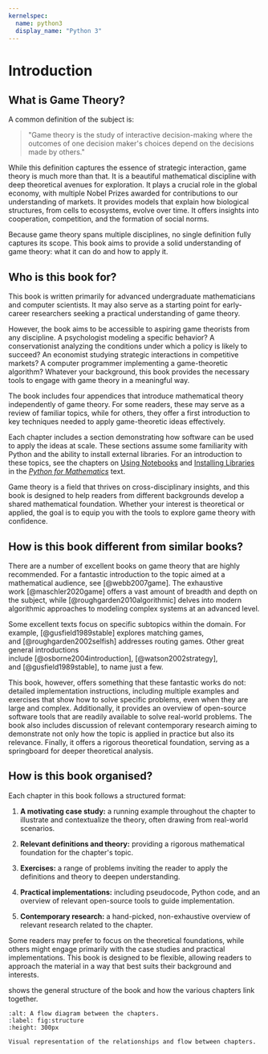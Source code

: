 ```yaml
---
kernelspec:
  name: python3
  display_name: "Python 3"
---
```


# Introduction

## What is Game Theory?

A common definition of the subject is:

> "Game theory is the study of interactive decision-making where the
> outcomes of one decision maker's choices depend on the decisions made
> by others."

While this definition captures the essence of strategic interaction,
game theory is much more than that. It is a beautiful mathematical
discipline with deep theoretical avenues for exploration. It plays a
crucial role in the global economy, with multiple Nobel Prizes awarded
for contributions to our understanding of markets. It provides models
that explain how biological structures, from cells to ecosystems, evolve
over time. It offers insights into cooperation, competition, and the
formation of social norms.

Because game theory spans multiple disciplines, no single definition
fully captures its scope. This book aims to provide a solid
understanding of game theory: what it can do and how to apply it.

## Who is this book for?

This book is written primarily for advanced undergraduate mathematicians
and computer scientists. It may also serve as a starting point for
early-career researchers seeking a practical understanding of game
theory.

However, the book aims to be accessible to aspiring game theorists from
any discipline. A psychologist modeling a specific behavior? A
conservationist analyzing the conditions under which a policy is likely
to succeed? An economist studying strategic interactions in competitive
markets? A computer programmer implementing a game-theoretic algorithm?
Whatever your background, this book provides the necessary tools to
engage with game theory in a meaningful way.

The book includes four appendices that introduce mathematical theory
independently of game theory. For some readers, these may serve as a
review of familiar topics, while for others, they offer a first
introduction to key techniques needed to apply game-theoretic ideas
effectively.

Each chapter includes a section demonstrating how software can be used
to apply the ideas at scale. These sections assume some familiarity with
Python and the ability to install external libraries. For an introduction
to these topics, see the chapters on
[Using Notebooks](https://vknight.org/pfm/tools-for-mathematics/01-using-notebooks/introduction/main.html)
and [Installing Libraries](https://vknight.org/pfm/further-information/04-pip-installing/introduction/main.html)
in the [_Python for Mathematics_](https://vknight.org/pfm/cover.html) text.

Game theory is a field that thrives on cross-disciplinary insights, and
this book is designed to help readers from different backgrounds develop
a shared mathematical foundation. Whether your interest is theoretical
or applied, the goal is to equip you with the tools to explore game
theory with confidence.

## How is this book different from similar books?

There are a number of excellent books on game theory that are highly
recommended. For a fantastic introduction to the topic aimed at a
mathematical audience, see [@webb2007game]. The exhaustive
work [@maschler2020game] offers a vast amount of breadth and depth on
the subject, while [@roughgarden2010algorithmic] delves into modern
algorithmic approaches to modeling complex systems at an advanced level.

Some excellent texts focus on specific subtopics within the domain. For
example, [@gusfield1989stable] explores matching games,
and [@roughgarden2002selfish] addresses routing games. Other great
general introductions
include [@osborne2004introduction], [@watson2002strategy],
and [@gusfield1989stable], to name just a few.

This book, however, offers something that these fantastic works do not:
detailed implementation instructions, including multiple examples and
exercises that show how to solve specific problems, even when they are
large and complex. Additionally, it provides an overview of open-source
software tools that are readily available to solve real-world problems.
The book also includes discussion of relevant contemporary research aiming to
demonstrate not only how the topic is applied in practice but also its relevance. 
Finally, it offers a rigorous theoretical
foundation, serving as a springboard for deeper theoretical analysis.

## How is this book organised?

Each chapter in this book follows a structured format:

1.  **A motivating case study:** a running example throughout the
    chapter to illustrate and contextualize the theory, often drawing
    from real-world scenarios.

2.  **Relevant definitions and theory:** providing a rigorous
    mathematical foundation for the chapter's topic.

3.  **Exercises:** a range of problems inviting the reader to apply the
    definitions and theory to deepen understanding.

4.  **Practical implementations:** including pseudocode, Python code,
    and an overview of relevant open-source tools to guide
    implementation.

5.  **Contemporary research:** a hand-picked, non-exhaustive overview of
    relevant research related to the chapter.

Some readers may prefer to focus on the theoretical foundations, while
others might engage primarily with the case studies and practical
implementations. This book is designed to be flexible, allowing readers
to approach the material in a way that best suits their background and
interests.

[](#fig:structure) shows the general structure of the book and
how the various chapters link together.

```{figure} assets/chapter_relationship_diagram/main.png
:alt: A flow diagram between the chapters.
:label: fig:structure
:height: 300px

Visual representation of the relationships and flow between chapters.
```
